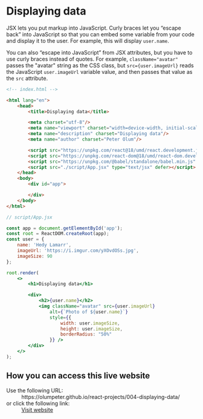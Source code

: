 
# Displaying data 

JSX lets you put markup into JavaScript. Curly braces let you “escape back” into JavaScript so that you can embed some variable from your code and display it to the user. For example, this will display `user.name`.

You can also “escape into JavaScript” from JSX attributes, but you have to use curly braces instead of quotes. For example, `className="avatar"` passes the "avatar" string as the CSS class, but `src={user.imageUrl}` reads the JavaScript `user.imageUrl` variable value, and then passes that value as the `src` attribute.

```html
<!-- index.html -->

<html lang="en">
    <head>
        <title>Displaying data</title>

        <meta charset="utf-8"/>
        <meta name="viewport" charset="width=device-width, initial-scale=1"/>
        <meta name="description" charset="Displaying data"/>
        <meta name="author" charset="Peter Olum"/>

        <script src="https://unpkg.com/react@18/umd/react.development.js" defer></script>
        <script src="https://unpkg.com/react-dom@18/umd/react-dom.development.js" defer></script>
        <script src="https://unpkg.com/@babel/standalone/babel.min.js" defer></script>
        <script src="./script/App.jsx" type="text/jsx" defer></script>
    </head>
    <body>
        <div id="app">

        </div>
    </body>
</html>
```

```jsx
// script/App.jsx

const app = document.getElementById('app');
const root = ReactDOM.createRoot(app);
const user = {
    name: 'Hedy Lamarr',
    imageUrl: 'https://i.imgur.com/yXOvdOSs.jpg',
    imageSize: 90
};

root.render(
    <>
        <h1>Displaying data</h1>

        <div>
            <h2>{user.name}</h2>
            <img className="avatar" src={user.imageUrl}
                alt={`Photo of ${user.name}`}
                style={{
                    width: user.imageSize,
                    height: user.imageSize,
                    borderRadius: "50%"
                }} />
        </div>
    </>
);
```

## How you can access this live website

<dl>
  Use the following URL:
  <dd>
    https://olumpeter.github.io/react-projects/004-displaying-data/
  </dd>
  or click the following link:
  <dd>
    <a href="https://olumpeter.github.io/react-projects/004-displaying-data/">Visit website</a>
  </dd>
</dl>
